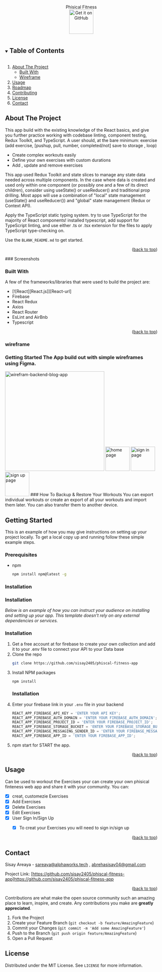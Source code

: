 <!-- PROJECT -->
  <p align="center">
   Phisical Fitness
    <br />
    <a href="https://github.com/blockbasti/just_another_workout_timer/releases/latest">
        <img src="/assets/images/get-it-on-github.png"
        alt="Get it on GitHub"
             height="80"></a>
    <br />
<!-- TABLE OF CONTENTS -->
<details open="open">
  <summary><h2 style="display: inline-block">Table of Contents</h2></summary>
  <ol>
    <li>
      <a href="#about-the-project">About The Project</a>
        <ul>
        <li><a href="#built-with">Built With</a></li>
        <li><a href="#wireframe">Wireframe</a></li>
      </ul>
    </li>
    <li><a href="#usage">Usage</a></li>
    <li><a href="#roadmap">Roadmap</a></li>
    <li><a href="#contributing">Contributing</a></li>
    <li><a href="#license">License</a></li>
    <li><a href="#contact">Contact</a></li>
  </ol>
</details>

<!-- ABOUT THE PROJECT -->
## About The Project
This app build with the existing knowledge of the React basics, and give you further practice working with codebase linting, component testing, Redux Toolkit, and TypeScript. A user should, at the bare minimum: exercise (add exercise, [pushup, pull, number, completed/not] save to storage , loop)
* Create complex workouts easily
* Define your own exercises with custom durations
* Add , update and remove exercises 

This app used Redux Toolkit and state slices to manage any state data needed across multiple components. In the case where data is created and used only within one component (or possibly one and a few of its direct children), consider using useState() or useReducer() and traditional prop drilling. Most apps will use a combination of "local" state management (useState() and useReducer()) and "global" state management (Redux or Context API).

Apply the TypeScript static typing system. try to use TypeScript for the majority of React components! installed typescript, add support for TypeScript linting, and use either .ts or .tsx extension for the files to apply TypeScript type-checking on.

Use the `BLANK_README.md` to get started.

<p align="right">(<a href="#readme-top">back to top</a>)</p>
### Screenshots

### Built With

A few of the frameworks/libraries that were used to build the project are:

* [![React][React.js]][React-url]
* Firebase
* React Redux 
* Axios
* React Router
* EsLint and AirBnb
* Typescript

<p align="right">(<a href="#readme-top">back to top</a>)</p>

### wireframe
  ### Getting Started The App build out with simple wireframes using Figma.
<img width="328" alt="wirefram-backend-blog-app" src="https://www.figma.com/file/jwzywj8b0cGicjdiEEjG6q/Untitled?node-id=0%3A1">
<img src="/assets/images/homewireframe.png"
        alt="home page"
             height="80"></a>
<img src="/assets/images/signinwireframe.png"
        alt="sign in page"
             height="80"></a>
<img src="/assets/images/signupwireframe.png"
        alt="sign up page"
             height="80"></a>
### How To Backup & Restore Your Workouts
You can export individual workouts or create an export of all your workouts and import them later. You can also transfer them to another device.

<!-- GETTING STARTED -->
## Getting Started

This is an example of how you may give instructions on setting up your project locally.
To get a local copy up and running follow these simple example steps.

### Prerequisites

* npm
  ```sh
  npm install npm@latest -g
  ```

### Installation
### Installation
_Below is an example of how you can instruct your audience on installing and setting up your app. This template doesn't rely on any external dependencies or services._
### Installation
1. Get a free account at for firebase to create your own collection and add it to your .env file to connect your API to your Data base
2. Clone the repo
   ```sh
   git clone https://github.com/sisay2405/phiscal-fitness-app
   ```
3. Install NPM packages
   ```sh
   npm install
   ```
   ### Installation
4. Enter your firebase link in your `.env` file in your backend 
   ```js
   REACT_APP_FIREBASE_API_KEY = 'ENTER YOUR API KEY';
   REACT_APP_FIREBASE_AUTH_DOMAIN = 'ENTER YOUR FIREBASE_AUTH_DOMAIN';
   REACT_APP_FIREBASE_PROJECT_ID = 'ENTER YOUR FIREBASE_PROJECT_ID';
   REACT_APP_FIREBASE_STORAGE_BUCKET = 'ENTER YOUR FIREBASE_STORAGE_BUCKET';
   REACT_APP_FIREBASE_MESSAGING_SENDER_ID = 'ENTER YOUR FIREBASE_MESSAGING_SENDER_ID';
   REACT_APP_FIREBASE_APP_ID = 'ENTER YOUR FIREBASE_APP_ID';
   ```
5. npm start for START the app.

<p align="right">(<a href="#readme-top">back to top</a>)</p>

<!-- USAGE EXAMPLES -->
## Usage

Can be used to workout the Exercises your can create your own phisical finteness web app and share it with your community. You can:

- [x] creat, customezie Exercises
- [x] Add Exercises
- [x] Delete Exercises
- [x] Edit Exercises
- [x] User Sign In/Sign Up
    - [x] To creat your Exercises you will need to sign in/sign up


<p align="right">(<a href="#readme-top">back to top</a>)</p>



<!-- CONTACT -->
## Contact

Sisay Areaya - sareaya@alphaworks.tech , abrehasisay04@gmail.com

Project Link: [https://github.com/sisay2405/phiscal-fitness-app]https://github.com/sisay2405/phiscal-fitness-app

<p align="right">(<a href="#readme-top">back to top</a>)</p>


Contributions are what make the open source community such an amazing place to learn, inspire, and create. Any contributions you make are **greatly appreciated**.

1. Fork the Project
2. Create your Feature Branch (`git checkout -b feature/AmazingFeature`)
3. Commit your Changes (`git commit -m 'Add some AmazingFeature'`)
4. Push to the Branch (`git push origin feature/AmazingFeature`)
5. Open a Pull Request


<!-- LICENSE -->
## License

Distributed under the MIT License. See `LICENSE` for more information.

